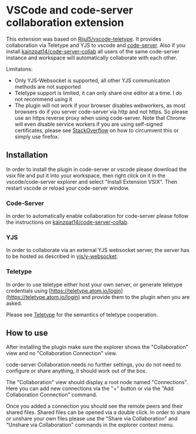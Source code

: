 # VSCode and code-server collaboration extension

This extension was based on [Rijul5/vscode-teletype](https://github.com/Rijul5/vscode-teletype). It provides collaboration via Teletype and YJS to vscode and [code-server](https://github.com/cdr/code-server). Also if you install [kainzpat14/code-server-collab](https://github.com/kainzpat14/code-server-collab) all users of the same code-server instance and workspace will automatically collaborate with each other. 

Limitatons: 
  - Only YJS-Websocket is supported, all other YJS communication methods are not supported
  - Teletype support is limited, it can only share one editor at a time. I do not recommend using it
  - The plugin will not work if your browser disables webworkers, as most browsers do if you server code-server via http and not https. So please use an https reverse proxy when using code-server. Note that Chrome will even disable service workers if you are using self-signed certificates, please see [StackOverflow](https://stackoverflow.com/questions/38728176/can-you-use-a-service-worker-with-a-self-signed-certificate) on how to circumvent this or simply use firefox.

## Installation

In order to install the plugin in code-server or vscode please download the vsix file and put it into your workspace, then right click on it in the vscode/code-server explorer and select "Install Extension VSIX". Then restart vscode or reload your code-server window.

### Code-Server
In order to automatically enable collaboration for code-server please follow the instructions on [kainzpat14/code-server-collab](https://github.com/kainzpat14/code-server-collab).

### YJS
In order to collaborate via an external YJS websocket server, the server has to be hosted as described in [yjs/y-websocket](https://github.com/yjs/y-websocket).

### Teletype
In order to use teletype either host your own server, or generate teletype credentials using [https://teletype.atom.io/login](https://teletype.atom.io/login) and provide them to the plugin when you are asked.

Please see [Teletype](https://teletype.atom.io/) for the semantics of teletype cooperation. 

## How to use

After installing the plugin make sure the explorer shows the "Collaboration" view and no "Collaboration Connection" view. 

code-server Collaboration needs no further settings, you do not need to configure or share anything, it should work out of the box.

The "Collaboration" view should display a root node named "Connections". Here you can add new connections via the "+" button or via the "Add Collaboration Connection" command. 

Once you added a connection you should see the remote peers and their shared files. Shared files can be opened via a double click. In order to share or unshare your own files please use the "Share via Collaboration" and "Unshare via Collaboration" commands in the explorer context menu. 
